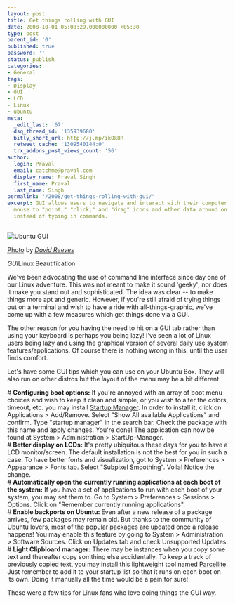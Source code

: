 ```yaml
---
layout: post
title: Get things rolling with GUI
date: 2008-10-01 05:08:29.000000000 +05:30
type: post
parent_id: '0'
published: true
password: ''
status: publish
categories:
- General
tags:
- Display
- GUI
- LCD
- Linux
- ubuntu
meta:
  _edit_last: '67'
  dsq_thread_id: '135939680'
  bitly_short_url: http://j.mp/ikQk8R
  retweet_cache: '1309540144:0'
  trx_addons_post_views_count: '56'
author:
  login: Praval
  email: catchme@praval.com
  display_name: Praval Singh
  first_name: Praval
  last_name: Singh
permalink: "/2008/get-things-rolling-with-gui/"
excerpt: GUI allows users to navigate and interact with their computer by using a
  mouse to "point," "click," and "drag" icons and other data around on the screen,
  instead of typing in commands.
---
```

<div class="figure"><img src="/static/2008/10/ubunti-gui.jpg" alt="Ubuntu GUI" />
<p class="credit"><abbr class="type" title="Photograph">Photo</abbr> by <cite><a href="http://flickr.com/photos/dcreeves2000/239245755/">David Reeves</a></cite></p>
<p class="caption"><em class="title">GUI</em>Linux Beautification</p>
</div>
<p>We've been advocating the use of command line interface since day one of our Linux adventure. This was not meant to make it sound 'geeky'; nor does it make you stand out and sophisticated. The idea was clear -- to make things more apt and generic. However, if you're still afraid of trying things out on a terminal and wish to have a ride with all-things-graphic, we've come up with a few measures which get things done via a GUI.</p>
<p>The other reason for you having the need to hit on a GUI tab rather than using your keyboard is perhaps you being lazy! I've seen a lot of Linux users being lazy and using the graphical version of several daily use system features/applications. Of course there is nothing wrong in this, until the user finds comfort.</p>
<p>Let's have some GUI tips which you can use on your Ubuntu Box. They will also run on other distros but the layout of the menu may be a bit different.</p>
<p># <strong>Configuring boot options:</strong> If you're annoyed with an array of boot menu choices and wish to keep it clean and simple, or you wish to alter the colors, timeout, etc. you may install <a href="http://web.telia.com/~u88005282/sum/index.html">Startup Manager</a>. In order to install it, click on Applications >  Add/Remove. Select "Show All available Applications" and confirm. Type "startup manager" in the search bar. Check the package with this name and apply changes. You're done! The application can now be found at System > Administration > StartUp-Manager.<br />
# <strong>Better display on LCDs:</strong> It's pretty ubiquitous these days for you to have a LCD monitor/screen. The default installation is not the best for you in such a case. To have better fonts and visualization, got to System > Preferences > Appearance > Fonts tab. Select "Subpixel Smoothing". Voila! Notice the change.<br />
# <strong>Automatically open the currently running applications at each boot of the system:</strong> If you have a set of applications to run with each boot of your system, you may set them to. Go to System > Preferences > Sessions > Options. Click on "Remember currently running applications".<br />
# <strong>Enable backports on Ubuntu: </strong> Even after a new release of a package arrives, few packages may remain old. But thanks to the community of Ubuntu lovers, most of the popular packages are updated once a release happens! You may enable this feature by going to System > Administration > Software Sources. Click on Updates tab and check Unsupported Updates.<br />
# <strong>Light Clipbloard manager:</strong> There may be instances when you copy some text and thereafter copy somthing else accidentally. To keep a track of previously copied text, you may install this lightweight tool named <a href="http://www.getdeb.net/app/Parcellite">Parcellite</a>. Just remember to add it to your startup list so that it runs on each boot on its own. Doing it manually all the time would be a pain for sure!</p>
<p>These were a few tips for Linux fans who love doing things the GUI way.</p>
